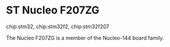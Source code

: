 ST Nucleo F207ZG
================

chip:stm32, chip:stm32f2, chip:stm32f207

The Nucleo F207ZG is a member of the Nucleo-144 board family.
